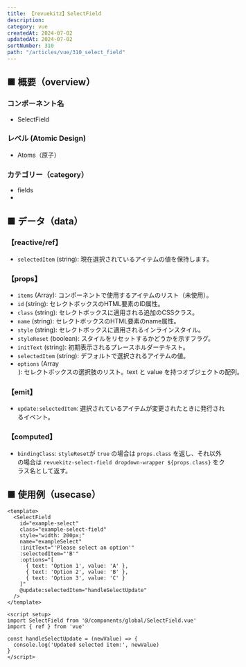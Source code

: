 ```yaml
---
title: 【revuekitz】SelectField
description:
category: vue
createdAt: 2024-07-02
updatedAt: 2024-07-02
sortNumber: 310
path: "/articles/vue/310_select_field"
---
```


<nuxt-content-wrapper>

## ■ 概要（overview）
### コンポーネント名
- SelectField

### レベル (Atomic Design)
-  Atoms（原子）

### カテゴリー（category）
- fields
- 
## ■ データ（data）

### 【reactive/ref】
- `selectedItem` (string): 現在選択されているアイテムの値を保持します。

### 【props】
- `items` (Array): コンポーネントで使用するアイテムのリスト（未使用）。
- `id` (string): セレクトボックスのHTML要素のID属性。
- `class` (string): セレクトボックスに適用される追加のCSSクラス。
- `name` (string): セレクトボックスのHTML要素のname属性。
- `style` (string): セレクトボックスに適用されるインラインスタイル。
- `styleReset` (boolean): スタイルをリセットするかどうかを示すフラグ。
- `initText` (string): 初期表示されるプレースホルダーテキスト。
- `selectedItem` (string): デフォルトで選択されるアイテムの値。
- `options` (Array<Option>): セレクトボックスの選択肢のリスト。`text` と `value` を持つオブジェクトの配列。

### 【emit】
- `update:selectedItem`: 選択されているアイテムが変更されたときに発行されるイベント。

### 【computed】
- `bindingClass`: `styleReset`が `true` の場合は `props.class` を返し、それ以外の場合は `revuekitz-select-field dropdown-wrapper ${props.class}` をクラス名として返す。

## ■ 使用例（usecase）
```vue
<template>
  <SelectField
    id="example-select"
    class="example-select-field"
    style="width: 200px;"
    name="exampleSelect"
    :initText="'Please select an option'"
    :selectedItem="'B'"
    :options="[
      { text: 'Option 1', value: 'A' },
      { text: 'Option 2', value: 'B' },
      { text: 'Option 3', value: 'C' }
    ]"
    @update:selectedItem="handleSelectUpdate"
  />
</template>

<script setup>
import SelectField from '@/components/global/SelectField.vue'
import { ref } from 'vue'

const handleSelectUpdate = (newValue) => {
  console.log('Updated selected item:', newValue)
}
</script>

```

</nuxt-content-wrapper>